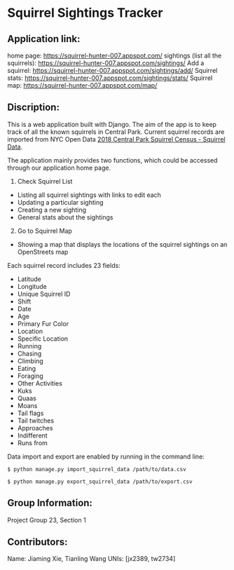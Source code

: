 # Squirrel Sightings Tracker

## Application link:
home page: https://squirrel-hunter-007.appspot.com/
sightings (list all the squirrels): https://squirrel-hunter-007.appspot.com/sightings/
Add a squirrel: https://squirrel-hunter-007.appspot.com/sightings/add/
Squirrel stats: https://squirrel-hunter-007.appspot.com/sightings/stats/
Squirrel map: https://squirrel-hunter-007.appspot.com/map/

## Discription:
This is a web application built with Django. The aim of the app is to keep track of all the known squirrels in Central Park. Current squirrel records are imported from NYC Open Data [2018 Central Park Squirrel Census - Squirrel Data](https://data.cityofnewyork.us/Environment/2018-Central-Park-Squirrel-Census-Squirrel-Data/vfnx-vebw).

The application mainly provides two functions, which could be accessed through our application home page.
1. Check Squirrel List
  - Listing all squirrel sightings with links to edit each
  - Updating a particular sighting
  - Creating a new sighting
  - General stats about the sightings
2. Go to Squirrel Map
  - Showing a map that displays the locations of the squirrel sightings on an OpenStreets map
  
  
Each squirrel record includes 23 fields:
-	Latitude
-	Longitude
-	Unique Squirrel ID
-	Shift
-	Date
-	Age
-	Primary Fur Color
-	Location
-	Specific Location
-	Running
-	Chasing
-	Climbing
-	Eating
-	Foraging
-	Other Activities
-	Kuks
-	Quaas
-	Moans
-	Tail flags
-	Tail twitches
-	Approaches
-	Indifferent
-	Runs from

Data import and export are enabled by running in the command line:
```
$ python manage.py import_squirrel_data /path/to/data.csv
```
```
$ python manage.py export_squirrel_data /path/to/export.csv
```

## Group Information:

Project Group 23, Section 1


## Contributors:
Name: Jiaming Xie, Tianling Wang
UNIs: [jx2389, tw2734]



